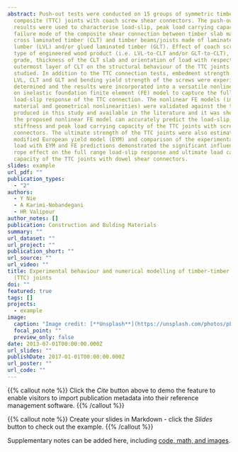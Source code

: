 ```yaml
---
abstract: Push-out tests were conducted on 15 groups of symmetric timber-timber
  composite (TTC) joints with coach screw shear connectors. The push-out test
  results were used to characterise load-slip, peak load carrying capacity and
  failure mode of the composite shear connection between timber slab made of
  cross laminated timber (CLT) and timber beams/joists made of laminated veneer
  lumber (LVL) and/or glued laminated timber (GLT). Effect of coach screw size,
  type of engineered wood product (i.e. LVL-to-CLT and/or GLT-to-CLT), GLT
  grade, thickness of the CLT slab and orientation of load with respect to the
  outermost layer of CLT on the structural behaviour of the TTC joints were
  studied. In addition to the TTC connection tests, embedment strength of the
  LVL, CLT and GLT and bending yield strength of the screws were experimentally
  determined and the results were incorporated into a versatile nonlinear beam
  on inelastic foundation finite element (FE) model to capture the full range
  load-slip response of the TTC connection. The nonlinear FE models (including
  material and geometrical nonlinearities) were validated against the test data
  produced in this study and available in the literature and it was shown that
  the proposed nonlinear FE model can accurately predict the load-slip,
  stiffness and peak load carrying capacity of the TTC joints with screw shear
  connectors. The ultimate strength of the TTC joints were also estimated by
  modified European yield model (EYM) and comparison of the experimental peak
  load with EYM and FE predictions demonstrated the significant influence of the
  rope effect on the full range load-slip response and ultimate load carrying
  capacity of the TTC joints with dowel shear connectors.
slides: example
url_pdf: ""
publication_types:
  - "2"
authors:
  - Y Nie
  - A Karimi-Nobandegani
  - HR Valipour
author_notes: []
publication: Construction and Bulding Materials
summary: ""
url_dataset: ""
url_project: ""
publication_short: ""
url_source: ""
url_video: ""
title: Experimental behaviour and numerical modelling of timber-timber composite
  (TTC) joints
doi: ""
featured: true
tags: []
projects:
  - example
image:
  caption: "Image credit: [**Unsplash**](https://unsplash.com/photos/pLCdAaMFLTE)"
  focal_point: ""
  preview_only: false
date: 2013-07-01T00:00:00.000Z
url_slides: ""
publishDate: 2017-01-01T00:00:00.000Z
url_poster: ""
url_code: ""
---
```


{{% callout note %}}
Click the *Cite* button above to demo the feature to enable visitors to import publication metadata into their reference management software.
{{% /callout %}}

{{% callout note %}}
Create your slides in Markdown - click the *Slides* button to check out the example.
{{% /callout %}}

Supplementary notes can be added here, including [code, math, and images](https://wowchemy.com/docs/writing-markdown-latex/).
